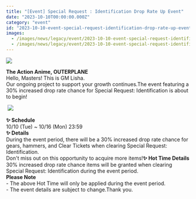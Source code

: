 ```yaml
---
title: "[Event] Special Request : Identification Drop Rate Up Event"
date: "2023-10-10T00:00:00.000Z"
category: "event"
id: "2023-10-10-event-special-request-identification-drop-rate-up-event"
images:
  - /images/news/legacy/event/2023-10-10-event-special-request-identification-drop-rate-up-event/abaaa0d206aa4c22839c03446259b724.webp
  - /images/news/legacy/event/2023-10-10-event-special-request-identification-drop-rate-up-event/ce3f5c0947d9408d93d9bbb51b6b0917_002.webp
---
```


![](/images/news/legacy/event/2023-10-10-event-special-request-identification-drop-rate-up-event/abaaa0d206aa4c22839c03446259b724.webp)  

**The Action Anime, OUTERPLANE**  
Hello, Masters! This is GM Lisha.  
Our ongoing project to support your growth continues.The event featuring a 30% increased drop rate chance for Special Request: Identification is about to begin!

 ![](/images/news/legacy/event/2023-10-10-event-special-request-identification-drop-rate-up-event/ce3f5c0947d9408d93d9bbb51b6b0917_002.webp)  
  

**✨ Schedule**  
10/10 (Tue) ~ 10/16 (Mon) 23:59  
**✨ Details**  
During the event period, there will be a 30% increased drop rate chance for gears, hammers, and Clear Tickets when clearing Special Request: Identification.  
Don't miss out on this opportunity to acquire more items!**✨ Hot Time Details**  
30% increased drop rate chance items will be granted when clearing Special Request: Identification during the event period.  
**Please Note**  
\- The above Hot Time will only be applied during the event period.  
\- The event details are subject to change.Thank you.
